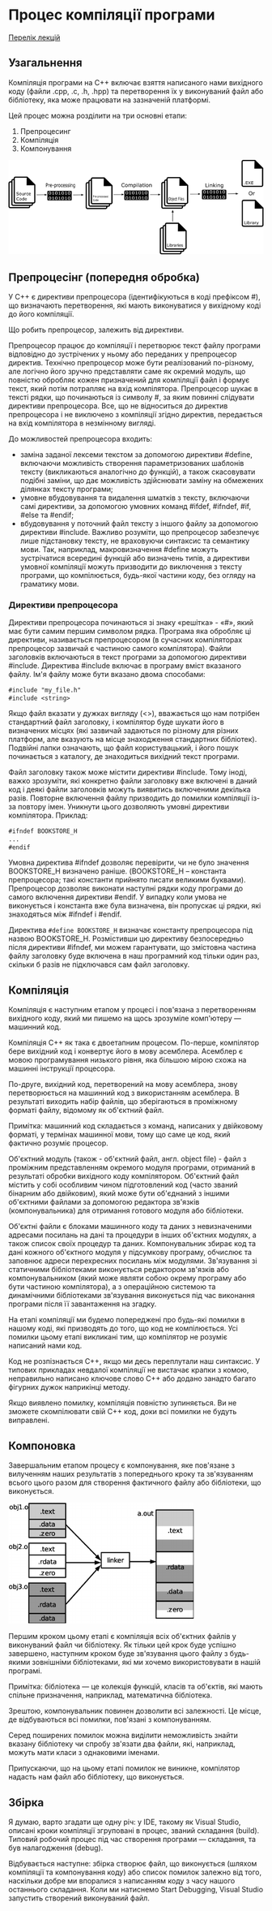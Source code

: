 # Процес компіляції програми

[Перелік лекцій](README.md)

## Узагальнення



Компіляція програми на C++ включає взяття написаного нами вихідного коду (файли .cpp, .c, .h, .hpp) та перетворення їх у виконуваний файл або бібліотеку, яка може працювати на зазначеній платформі.

Цей процес можна розділити на три основні етапи:

1. Препроцесинг
2. Компіляція
3. Компонування

![Етапи створення виконуваного файлу](img/02-011.png)

## Препроцесінг (попередня обробка)
У C++ є директиви препроцесора (ідентифікуються в коді префіксом #), що визначають перетворення, які мають виконуватися у вихідному коді до його компіляції.

Що робить препроцесор, залежить від директиви.

Препроцесор працює до компіляції і перетворює текст файлу програми відповідно до зустрічених у ньому або переданих у препроцесор директив. Технічно препроцесор може бути реалізований по-різному, але логічно його зручно представляти саме як окремий модуль, що повністю обробляє кожен призначений для компіляції файл і формує текст, який потім потрапляє на вхід компілятора. Препроцесор шукає в тексті рядки, що починаються із символу #, за яким повинні слідувати директиви препроцесора. Все, що не відноситься до директив препроцесора і не виключено з компіляції згідно директив, передається на вхід компілятора в незмінному вигляді.

До можливостей препроцесора входить:

- заміна заданої лексеми текстом за допомогою директиви #define, включаючи можливість створення параметризованих шаблонів тексту (викликаються аналогічно до функцій), а також скасовувати подібні заміни, що дає можливість здійснювати заміну на обмежених ділянках тексту програми;
- умовне вбудовування та видалення шматків з тексту, включаючи самі директиви, за допомогою умовних команд #ifdef, #ifndef, #if, #else та #endif;
- вбудовування у поточний файл тексту з іншого файлу за допомогою директиви #include.
Важливо розуміти, що препроцесор забезпечує лише підстановку тексту, не враховуючи синтаксис та семантику мови. Так, наприклад, макровизначення #define можуть зустрічатися всередині функцій або визначень типів, а директиви умовної компіляції можуть призводити до виключення з тексту програми, що компілюється, будь-якої частини коду, без огляду на граматику мови.

### Директиви препроцесора

Директиви препроцесора починаються зі знаку «решітка» - «#», який має бути самим першим символом рядка. Програма яка обробляє ці директиви, називається препроцесором (в сучасних компіляторах препроцесор зазвичай є частиною самого компілятора). Файли заголовків включаються в текст програми за допомогою директиви #include. Директива #include включає в програму вміст вказаного файлу. Ім'я файлу може бути вказано двома способами:
```
#include "my_file.h"
#include <string>
```
Якщо файл вказати у дужках вигляду (<>), вважається що нам потрібен стандартний файл заголовку, і компілятор буде шукати його в визначених місцях (які зазвичай задаються по різному для різних платформ, але вказують на місце знаходження стандартних бібліотек). Подвійні лапки означають, що файл користувацький, і його пошук починається з каталогу, де знаходиться вихідний текст програми.

Файл заголовку також може містити директиви #include. Тому іноді, важко зрозуміти, які конкретно файли заголовку вже включені в даний код і деякі файли заголовків можуть виявитись включеними декілька разів. Повторне включення файлу призводить до помилки компіляції із-за повтору імен. Уникнути цього дозволяють умовні директиви компілятора. Приклад:
```
#ifndef BOOKSTORE_H
...
#endif
```
Умовна директива #ifndef дозволяє перевірити, чи не було значення BOOKSTORE_H визначено раніше. (BOOKSTORE_H – константа препроцесора; такі константи прийнято писати великими буквами). Препроцесор дозволяє виконати наступні рядки коду програми до самого включення директиви #endif. У випадку коли умова не виконується і константа вже була визначена, він пропускає ці рядки, які знаходяться між #ifndef і #endif.

Директива `#define BOOKSTORE_H` визначає константу препроцесора під назвою BOOKSTORE_H. Розмістивши цю директиву безпосередньо після директиви #ifndef, ми можем гарантувати, що змістовна частина файлу заголовку буде включена в наш програмний код тільки один раз, скільки б разів не підключався сам файл заголовку.

## Компіляція
Компіляція є наступним етапом у процесі і пов'язана з перетворенням вихідного коду, який ми пишемо на щось зрозуміле комп'ютеру — машинний код.

Компіляція C++ як така є двоетапним процесом. По-перше, компілятор бере вихідний код і конвертує його в мову асемблера. Асемблер є мовою програмування низького рівня, яка більшою мірою схожа на машинні інструкції процесора.

По-друге, вихідний код, перетворений на мову асемблера, знову перетворюється на машинний код з використанням асемблера. В результаті виходить набір файлів, що зберігаються в проміжному форматі файлу, відомому як об'єктний файл.

Примітка: машинний код складається з команд, написаних у двійковому форматі, у термінах машинної мови, тому що саме це код, який фактично розуміє процесор.

Об'єктний модуль (також - об'єктний файл, англ. object file) - файл з проміжним представленням окремого модуля програми, отриманий в результаті обробки вихідного коду компілятором. Об'єктний файл містить у собі особливим чином підготовлений код (часто званий бінарним або двійковим), який може бути об'єднаний з іншими об'єктними файлами за допомогою редактора зв'язків (компонувальника) для отримання готового модуля або бібліотеки.

Об'єктні файли є блоками машинного коду та даних з невизначеними адресами посилань на дані та процедури в інших об'єктних модулях, а також список своїх процедур та даних. Компонувальник збирає код та дані кожного об'єктного модуля у підсумкову програму, обчислює та заповнює адреси перехресних посилань між модулями. Зв'язування зі статичними бібліотеками виконується редактором зв'язків або компонувальником (який може являти собою окрему програму або бути частиною компілятора), а з операційною системою та динамічними бібліотеками зв'язування виконується під час виконання програми після її завантаження на згадку.

На етапі компіляції ми будемо попереджені про будь-які помилки в нашому коді, які призводять до того, що код не компілюється. Усі помилки цьому етапі викликані тим, що компілятор не розуміє написаний нами код.

Код не розпізнається C++, якщо ми десь переплутали наш синтаксис. У типових прикладах невдалої компіляції не вистачає крапки з комою, неправильно написано ключове слово C++ або додано занадто багато фігурних дужок наприкінці методу.

Якщо виявлено помилку, компіляція повністю зупиняється. Ви не зможете скомпілювати свій C++ код, доки всі помилки не будуть виправлені.

## Компоновка
Завершальним етапом процесу є компонування, яке пов'язане з вилученням наших результатів з попереднього кроку та зв'язуванням всього цього разом для створення фактичного файлу або бібліотеки, що виконується.

![Компоновка](img/02-021.png)

Першим кроком цьому етапі є компіляція всіх об'єктних файлів у виконуваний файл чи бібліотеку. Як тільки цей крок буде успішно завершено, наступним кроком буде зв'язування цього файлу з будь-якими зовнішніми бібліотеками, які ми хочемо використовувати в нашій програмі.

Примітка: бібліотека — це колекція функцій, класів та об'єктів, які мають спільне призначення, наприклад, математична бібліотека.

Зрештою, компонувальник повинен дозволити всі залежності. Це місце, де відбуваються всі помилки, пов'язані з компонуванням.

Серед поширених помилок можна виділити неможливість знайти вказану бібліотеку чи спробу зв'язати два файли, які, наприклад, можуть мати класи з однаковими іменами.

Припускаючи, що на цьому етапі помилок не виникне, компілятор надасть нам файл або бібліотеку, що виконується.

## Збірка
Я думаю, варто згадати ще одну річ: у IDE, такому як Visual Studio, описані кроки компіляції згруповані в процес, званий складання (build). Типовий робочий процес під час створення програми — складання, та був налагодження (debug).

Відбувається наступне: збірка створює файл, що виконується (шляхом компіляції та компонування коду) або список помилок залежно від того, наскільки добре ми впоралися з написанням коду з часу нашого останнього складання. Коли ми натиснемо Start Debugging, Visual Studio запустить створений виконуваний файл.